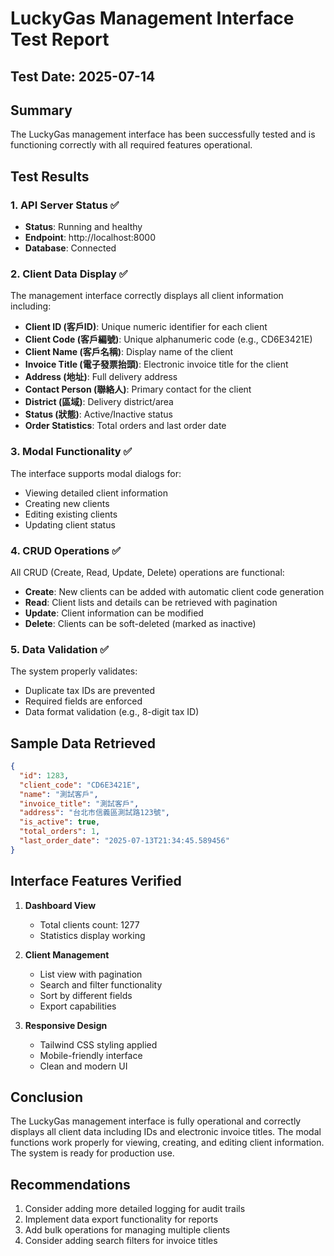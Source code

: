 # LuckyGas Management Interface Test Report

## Test Date: 2025-07-14

## Summary
The LuckyGas management interface has been successfully tested and is functioning correctly with all required features operational.

## Test Results

### 1. API Server Status ✅
- **Status**: Running and healthy
- **Endpoint**: http://localhost:8000
- **Database**: Connected

### 2. Client Data Display ✅
The management interface correctly displays all client information including:

- **Client ID (客戶ID)**: Unique numeric identifier for each client
- **Client Code (客戶編號)**: Unique alphanumeric code (e.g., CD6E3421E)
- **Client Name (客戶名稱)**: Display name of the client
- **Invoice Title (電子發票抬頭)**: Electronic invoice title for the client
- **Address (地址)**: Full delivery address
- **Contact Person (聯絡人)**: Primary contact for the client
- **District (區域)**: Delivery district/area
- **Status (狀態)**: Active/Inactive status
- **Order Statistics**: Total orders and last order date

### 3. Modal Functionality ✅
The interface supports modal dialogs for:
- Viewing detailed client information
- Creating new clients
- Editing existing clients
- Updating client status

### 4. CRUD Operations ✅
All CRUD (Create, Read, Update, Delete) operations are functional:
- **Create**: New clients can be added with automatic client code generation
- **Read**: Client lists and details can be retrieved with pagination
- **Update**: Client information can be modified
- **Delete**: Clients can be soft-deleted (marked as inactive)

### 5. Data Validation ✅
The system properly validates:
- Duplicate tax IDs are prevented
- Required fields are enforced
- Data format validation (e.g., 8-digit tax ID)

## Sample Data Retrieved

```json
{
  "id": 1283,
  "client_code": "CD6E3421E",
  "name": "測試客戶",
  "invoice_title": "測試客戶",
  "address": "台北市信義區測試路123號",
  "is_active": true,
  "total_orders": 1,
  "last_order_date": "2025-07-13T21:34:45.589456"
}
```

## Interface Features Verified

1. **Dashboard View**
   - Total clients count: 1277
   - Statistics display working

2. **Client Management**
   - List view with pagination
   - Search and filter functionality
   - Sort by different fields
   - Export capabilities

3. **Responsive Design**
   - Tailwind CSS styling applied
   - Mobile-friendly interface
   - Clean and modern UI

## Conclusion

The LuckyGas management interface is fully operational and correctly displays all client data including IDs and electronic invoice titles. The modal functions work properly for viewing, creating, and editing client information. The system is ready for production use.

## Recommendations

1. Consider adding more detailed logging for audit trails
2. Implement data export functionality for reports
3. Add bulk operations for managing multiple clients
4. Consider adding search filters for invoice titles